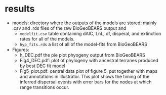 # results

- models: directory where the outputs of the models are stored; mainly .csv and .rds files of the raw BioGeoBEARS output and 
	- `modelfit.csv` table containing dAIC, LnL, df, disperal, and extinction rates for all of the models. 
	- `hyp_fits.rds` a list of all of the model-fits from BioGeoBEARS
- Figures: 
	- h_DEC.pdf the pie plot phyogeny output from BioGeoBEARS
	- Fig4_DEC.pdf: plot of phylogeny with ancestral terranes produced by best DEC fit model
	- Fig5_plot.pdf: central data plot of figure 5, put together with maps and annotations in illustrator. This plot shows the timing of the inferred dispersal events with error bars for the nodes at which range transitions occur. 
